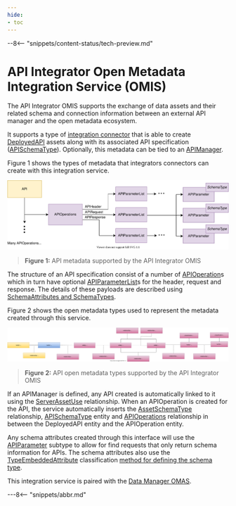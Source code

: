 ```yaml
---
hide:
- toc
---
```


<!-- SPDX-License-Identifier: CC-BY-4.0 -->
<!-- Copyright Contributors to the Egeria project. -->

--8<-- "snippets/content-status/tech-preview.md"

# API Integrator Open Metadata Integration Service (OMIS)

The API Integrator OMIS supports the exchange of data assets and their related schema and
connection information between an external API manager
and the open metadata ecosystem.

It supports a type of [integration connector](/concepts/integration-connector)
that is able to create [DeployedAPI](/types/2/0212-Deployed-APIs)
assets along with its associated API specification ([APISchemaType](/types/5/0536-API-Schemas)).
Optionally, this metadata can be tied to an [APIManager](/types/0/0050-Applications-and-Processes).

Figure 1 shows the types of metadata that integrators connectors can create with this integration service.

![Figure 1](/services/omas/data-manager/api-model.svg)
> **Figure 1:** API metadata supported by the API Integrator OMIS 

The structure of an API specification consist of a number of 
[APIOperation](/types/5/0536-API-Schemas)s
which in turn have optional
[APIParameterList](/types/5/0536-API-Schemas)s
for the header, request and response.
The details of these payloads are described using
[SchemaAttributes and SchemaTypes](/guides/developer/mapping-technology/modelling-schemas).

Figure 2 shows the open metadata types used to represent the metadata created through this service.

![Figure 2](/services/omas/data-manager/api-open-metadata-types.svg)
> **Figure 2:** API open metadata types supported by the API Integrator OMIS 

If an APIManager is defined, any API created is automatically linked to it using the
[ServerAssetUse](/types/0/0045-Servers-and-Assets)
relationship.
When an APIOperation is created for the API,
the service automatically inserts the
[AssetSchemaType](/types/5/0503-Asset-Schema) relationship,
[APISchemaType](/types/5/0536-API-Schemas) entity and
[APIOperations](/types/5/0536-API-Schemas) relationship
in between the DeployedAPI entity and the APIOperation entity.

Any schema attributes created through this interface will use the
[APIParameter](/types/5/0536-API-Schemas) subtype
to allow for find requests that only return schema information for APIs.  The schema attributes also use
the [TypeEmbeddedAttribute](/types/5/0505-Schema-Attributes)
classification [method for defining the schema type](/guides/developer/mapping-technology/modelling-schemas).


This integration service is paired with the [Data Manager OMAS](/services/omas/data-manager/overview).

---8<-- "snippets/abbr.md"
